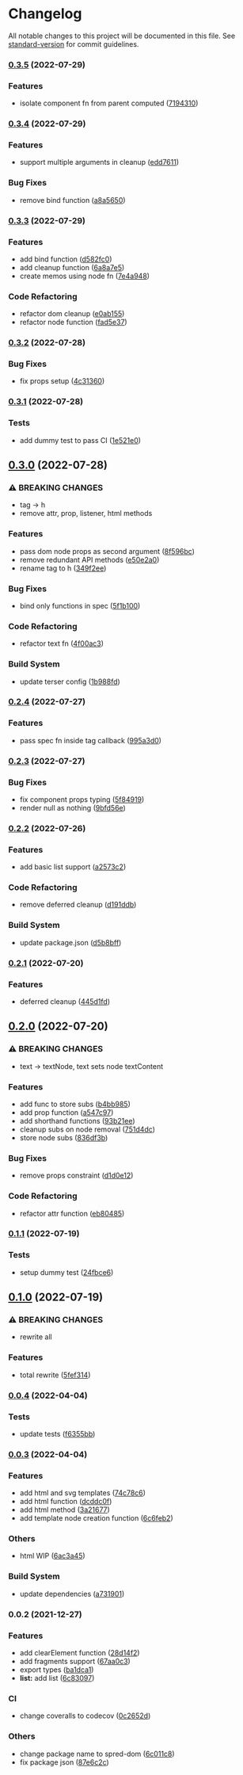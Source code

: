 # Changelog

All notable changes to this project will be documented in this file. See [standard-version](https://github.com/conventional-changelog/standard-version) for commit guidelines.

### [0.3.5](https://github.com/art-bazhin/spred-dom/compare/v0.3.4...v0.3.5) (2022-07-29)


### Features

* isolate component fn from parent computed ([7194310](https://github.com/art-bazhin/spred-dom/commit/7194310d0d96516fc90b3d5301e771b5ad864f7f))

### [0.3.4](https://github.com/art-bazhin/spred-dom/compare/v0.3.3...v0.3.4) (2022-07-29)


### Features

* support multiple arguments in cleanup ([edd7611](https://github.com/art-bazhin/spred-dom/commit/edd7611fa630c07ae0a28d14dc21a6414b4ec49e))


### Bug Fixes

* remove bind function ([a8a5650](https://github.com/art-bazhin/spred-dom/commit/a8a5650d7f137702384bd66f0de206cee9194693))

### [0.3.3](https://github.com/art-bazhin/spred-dom/compare/v0.3.2...v0.3.3) (2022-07-29)


### Features

* add bind function ([d582fc0](https://github.com/art-bazhin/spred-dom/commit/d582fc041a0214eaaffd52a4aa6b451b9a41355a))
* add cleanup function ([6a8a7e5](https://github.com/art-bazhin/spred-dom/commit/6a8a7e5c854a8bcc9c000026d08ac6ffa3eee9d9))
* create memos using node fn ([7e4a948](https://github.com/art-bazhin/spred-dom/commit/7e4a9487fbd7be101d5330ff4a99c4b34d8fc043))


### Code Refactoring

* refactor dom cleanup ([e0ab155](https://github.com/art-bazhin/spred-dom/commit/e0ab15506fe5078109a3909aef19b561f13282b8))
* refactor node function ([fad5e37](https://github.com/art-bazhin/spred-dom/commit/fad5e37a31c5d7fb22a2d077ba0fd2ac11b5e377))

### [0.3.2](https://github.com/art-bazhin/spred-dom/compare/v0.3.1...v0.3.2) (2022-07-28)


### Bug Fixes

* fix props setup ([4c31360](https://github.com/art-bazhin/spred-dom/commit/4c313600d9e9aa9440eb6a33556c2cf396bad542))

### [0.3.1](https://github.com/art-bazhin/spred-dom/compare/v0.3.0...v0.3.1) (2022-07-28)


### Tests

* add dummy test to pass CI ([1e521e0](https://github.com/art-bazhin/spred-dom/commit/1e521e02ebfd06fcfe09ac362110b6bd4bbd0f52))

## [0.3.0](https://github.com/art-bazhin/spred-dom/compare/v0.2.4...v0.3.0) (2022-07-28)


### ⚠ BREAKING CHANGES

* tag -> h
* remove attr, prop, listener, html methods

### Features

* pass dom node props as second argument ([8f596bc](https://github.com/art-bazhin/spred-dom/commit/8f596bc62213bbcf937d720a020c43f0fee97824))
* remove redundant API methods ([e50e2a0](https://github.com/art-bazhin/spred-dom/commit/e50e2a02797c4a1cf94b6fc732abdbabce4f6162))
* rename tag to h ([349f2ee](https://github.com/art-bazhin/spred-dom/commit/349f2ee2d8dc2fcc3bc4d1f3ad5566e906faa5e6))


### Bug Fixes

* bind only functions in spec ([5f1b100](https://github.com/art-bazhin/spred-dom/commit/5f1b1009de400628ee08fb06b7a8f4e40a67a1eb))


### Code Refactoring

* refactor text fn ([4f00ac3](https://github.com/art-bazhin/spred-dom/commit/4f00ac30dccb590dfd1f8242b11369222c77212e))


### Build System

* update terser config ([1b988fd](https://github.com/art-bazhin/spred-dom/commit/1b988fd974c5526d1cb3b6f6057471eb1b0a7a00))

### [0.2.4](https://github.com/art-bazhin/spred-dom/compare/v0.2.3...v0.2.4) (2022-07-27)


### Features

* pass spec fn inside tag callback ([995a3d0](https://github.com/art-bazhin/spred-dom/commit/995a3d0ff441f99d7c8f332e2521b60a99ccbdf3))

### [0.2.3](https://github.com/art-bazhin/spred-dom/compare/v0.2.2...v0.2.3) (2022-07-27)


### Bug Fixes

* fix component props typing ([5f84919](https://github.com/art-bazhin/spred-dom/commit/5f84919330cacbea0ba3c9fa0717cfe899554cee))
* render null as nothing ([9bfd56e](https://github.com/art-bazhin/spred-dom/commit/9bfd56e2923b6d45d75044bf40df7b1be206aed4))

### [0.2.2](https://github.com/art-bazhin/spred-dom/compare/v0.2.1...v0.2.2) (2022-07-26)


### Features

* add basic list support ([a2573c2](https://github.com/art-bazhin/spred-dom/commit/a2573c2caa28047cc026549f232dc5f179b18f3f))


### Code Refactoring

* remove deferred cleanup ([d191ddb](https://github.com/art-bazhin/spred-dom/commit/d191ddb6164f89b54cb7d4d277020de4f80c2f07))


### Build System

* update package.json ([d5b8bff](https://github.com/art-bazhin/spred-dom/commit/d5b8bff2ed90cf59893fe2a4f28a5a3d39e094f0))

### [0.2.1](https://github.com/art-bazhin/spred-dom/compare/v0.2.0...v0.2.1) (2022-07-20)


### Features

* deferred cleanup ([445d1fd](https://github.com/art-bazhin/spred-dom/commit/445d1fda8f7ea13b84b7b34aa76e81679e70424d))

## [0.2.0](https://github.com/art-bazhin/spred-dom/compare/v0.1.1...v0.2.0) (2022-07-20)


### ⚠ BREAKING CHANGES

* text -> textNode, text sets node textContent

### Features

* add func to store subs ([b4bb985](https://github.com/art-bazhin/spred-dom/commit/b4bb9858e506ecc74779674388b454fb16398814))
* add prop function ([a547c97](https://github.com/art-bazhin/spred-dom/commit/a547c97ea043a7d8cb8e5f60faac6b5a2a93a545))
* add shorthand functions ([93b21ee](https://github.com/art-bazhin/spred-dom/commit/93b21eef94538d10a0a32cd8c62a61a22a59c6a5))
* cleanup subs on node removal ([751d4dc](https://github.com/art-bazhin/spred-dom/commit/751d4dce655d207b929e410116bb962bfb6cead0))
* store node subs ([836df3b](https://github.com/art-bazhin/spred-dom/commit/836df3b986a54ffc2119f37b6d95c52fa8677ca9))


### Bug Fixes

* remove props constraint ([d1d0e12](https://github.com/art-bazhin/spred-dom/commit/d1d0e12e69e8a06059aedd92f6887efdb49b012b))


### Code Refactoring

* refactor attr function ([eb80485](https://github.com/art-bazhin/spred-dom/commit/eb80485c966fca8abe4e5d5c8a86273874b6f8c1))

### [0.1.1](https://github.com/art-bazhin/spred-dom/compare/v0.1.0...v0.1.1) (2022-07-19)


### Tests

* setup dummy test ([24fbce6](https://github.com/art-bazhin/spred-dom/commit/24fbce6be56ac7e3c8dcdccb85e95fd07f29376c))

## [0.1.0](https://github.com/art-bazhin/spred-dom/compare/v0.0.4...v0.1.0) (2022-07-19)


### ⚠ BREAKING CHANGES

* rewrite all

### Features

* total rewrite ([5fef314](https://github.com/art-bazhin/spred-dom/commit/5fef3141bb194a02dfc8d60db824838c30912029))

### [0.0.4](https://github.com/art-bazhin/spred-dom/compare/v0.0.3...v0.0.4) (2022-04-04)


### Tests

* update tests ([f6355bb](https://github.com/art-bazhin/spred-dom/commit/f6355bb97f3c40be2abc27e73e4a9f48cfb29bdd))

### [0.0.3](https://github.com/art-bazhin/spred-dom/compare/v0.0.2...v0.0.3) (2022-04-04)


### Features

* add html and svg templates ([74c78c6](https://github.com/art-bazhin/spred-dom/commit/74c78c6c239e50d036310c31e5f91d57e964e376))
* add html function ([dcddc0f](https://github.com/art-bazhin/spred-dom/commit/dcddc0f69c69e8787708518624a2404560576ef9))
* add html method ([3a21677](https://github.com/art-bazhin/spred-dom/commit/3a216774c242d320eb2b2c9fe80e6eef025c83ec))
* add template node creation function ([6c6feb2](https://github.com/art-bazhin/spred-dom/commit/6c6feb211ec54c21617c805f70d4a784f76c15fc))


### Others

* html WIP ([6ac3a45](https://github.com/art-bazhin/spred-dom/commit/6ac3a455cf662de1d3d12141f7c37fb1ed4b17b0))


### Build System

* update dependencies ([a731901](https://github.com/art-bazhin/spred-dom/commit/a731901d60667b9ca65770c374592848c45a79b9))

### 0.0.2 (2021-12-27)


### Features

* add clearElement function ([28d14f2](https://github.com/art-bazhin/spred-dom/commit/28d14f22d9ba7ceb6245baa657be4ffc8991e17c))
* add fragments support ([67aa0c3](https://github.com/art-bazhin/spred-dom/commit/67aa0c394c5c1c2e5436023f45bbcaabdbbc76ab))
* export types ([ba1dca1](https://github.com/art-bazhin/spred-dom/commit/ba1dca1a3107e058e5dd38d9e12a837390793092))
* **list:** add list ([6c83097](https://github.com/art-bazhin/spred-dom/commit/6c83097b1b40185ad0169ce89c0486ed3e536308))


### CI

* change coveralls to codecov ([0c2652d](https://github.com/art-bazhin/spred-dom/commit/0c2652d1ea0cd2a49dfa352f469cac7457435671))


### Others

* change package name to spred-dom ([6c011c8](https://github.com/art-bazhin/spred-dom/commit/6c011c89c3d603a58d9779e7c6458c0d764e576a))
* fix package json ([87e6c2c](https://github.com/art-bazhin/spred-dom/commit/87e6c2cada85412f32e34dbfa9e595d6dd7161cd))
